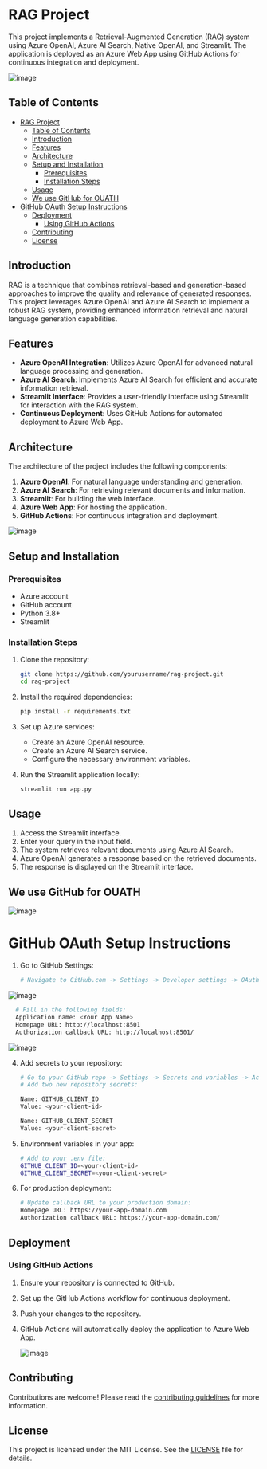 # RAG Project

This project implements a Retrieval-Augmented Generation (RAG) system using Azure OpenAI, Azure AI Search, Native OpenAI, and Streamlit. The application is deployed as an Azure Web App using GitHub Actions for continuous integration and deployment.

![image](https://github.com/user-attachments/assets/2c9a574c-61ff-421b-b040-df3839c242e6)


## Table of Contents

- [RAG Project](#rag-project)
  - [Table of Contents](#table-of-contents)
  - [Introduction](#introduction)
  - [Features](#features)
  - [Architecture](#architecture)
  - [Setup and Installation](#setup-and-installation)
    - [Prerequisites](#prerequisites)
    - [Installation Steps](#installation-steps)
  - [Usage](#usage)
  - [We use GitHub for OUATH](#we-use-github-for-ouath)
- [GitHub OAuth Setup Instructions](#github-oauth-setup-instructions)
  - [Deployment](#deployment)
    - [Using GitHub Actions](#using-github-actions)
  - [Contributing](#contributing)
  - [License](#license)

## Introduction

RAG is a technique that combines retrieval-based and generation-based approaches to improve the quality and relevance of generated responses. This project leverages Azure OpenAI and Azure AI Search to implement a robust RAG system, providing enhanced information retrieval and natural language generation capabilities.

## Features

- **Azure OpenAI Integration**: Utilizes Azure OpenAI for advanced natural language processing and generation.
- **Azure AI Search**: Implements Azure AI Search for efficient and accurate information retrieval.
- **Streamlit Interface**: Provides a user-friendly interface using Streamlit for interaction with the RAG system.
- **Continuous Deployment**: Uses GitHub Actions for automated deployment to Azure Web App.

## Architecture

The architecture of the project includes the following components:

1. **Azure OpenAI**: For natural language understanding and generation.
2. **Azure AI Search**: For retrieving relevant documents and information.
3. **Streamlit**: For building the web interface.
4. **Azure Web App**: For hosting the application.
5. **GitHub Actions**: For continuous integration and deployment.

![image](https://github.com/user-attachments/assets/44d79f31-8ced-4eb9-bd19-cff61f913b50)


## Setup and Installation

### Prerequisites

- Azure account
- GitHub account
- Python 3.8+
- Streamlit

### Installation Steps

1. Clone the repository:
    ```bash
    git clone https://github.com/yourusername/rag-project.git
    cd rag-project
    ```

2. Install the required dependencies:
    ```bash
    pip install -r requirements.txt
    ```

3. Set up Azure services:
    - Create an Azure OpenAI resource.
    - Create an Azure AI Search service.
    - Configure the necessary environment variables.

4. Run the Streamlit application locally:
    ```bash
    streamlit run app.py
    ```

## Usage

1. Access the Streamlit interface.
2. Enter your query in the input field.
3. The system retrieves relevant documents using Azure AI Search.
4. Azure OpenAI generates a response based on the retrieved documents.
5. The response is displayed on the Streamlit interface.

## We use GitHub for OUATH
![image](https://github.com/user-attachments/assets/fbdd49a8-9c40-4ae1-babc-a3783e093657)


# GitHub OAuth Setup Instructions

1. Go to GitHub Settings:
   ```bash
   # Navigate to GitHub.com -> Settings -> Developer settings -> OAuth Apps -> New OAuth App
![image](https://github.com/user-attachments/assets/27a63543-eede-4fdb-a42f-aa068701dc97)

 ```bash
   # Fill in the following fields:
   Application name: <Your App Name>
   Homepage URL: http://localhost:8501 
   Authorization callback URL: http://localhost:8501/
   ```
![image](https://github.com/user-attachments/assets/c0f95a63-1038-407c-88d9-66700a59a205)

4. Add secrets to your repository:
   ```bash
   # Go to your GitHub repo -> Settings -> Secrets and variables -> Actions
   # Add two new repository secrets:
   
   Name: GITHUB_CLIENT_ID
   Value: <your-client-id>

   Name: GITHUB_CLIENT_SECRET 
   Value: <your-client-secret>
   ```

5. Environment variables in your app:
   ```bash
   # Add to your .env file:
   GITHUB_CLIENT_ID=<your-client-id>
   GITHUB_CLIENT_SECRET=<your-client-secret>
   ```

6. For production deployment:
   ```bash
   # Update callback URL to your production domain:
   Homepage URL: https://your-app-domain.com
   Authorization callback URL: https://your-app-domain.com/
   ```

## Deployment

### Using GitHub Actions

1. Ensure your repository is connected to GitHub.
2. Set up the GitHub Actions workflow for continuous deployment.
3. Push your changes to the repository.
4. GitHub Actions will automatically deploy the application to Azure Web App.

   ![image](https://github.com/user-attachments/assets/59646594-b36b-4fd1-88a3-7bf65c99fe9b)


## Contributing

Contributions are welcome! Please read the [contributing guidelines](CONTRIBUTING.md) for more information.

## License

This project is licensed under the MIT License. See the [LICENSE](LICENSE) file for details.
